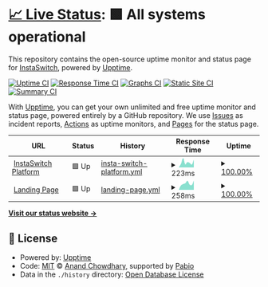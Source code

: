 # [📈 Live Status](https://status.instaswitch.co): <!--live status--> **🟩 All systems operational**

This repository contains the open-source uptime monitor and status page for [InstaSwitch](https://status.instaswitch.co), powered by [Upptime](https://github.com/upptime/upptime).

[![Uptime CI](https://github.com/InstaSwitch/Upptime/workflows/Uptime%20CI/badge.svg)](https://github.com/InstaSwitch/Upptime/actions?query=workflow%3A%22Uptime+CI%22)
[![Response Time CI](https://github.com/InstaSwitch/Upptime/workflows/Response%20Time%20CI/badge.svg)](https://github.com/InstaSwitch/Upptime/actions?query=workflow%3A%22Response+Time+CI%22)
[![Graphs CI](https://github.com/InstaSwitch/Upptime/workflows/Graphs%20CI/badge.svg)](https://github.com/InstaSwitch/Upptime/actions?query=workflow%3A%22Graphs+CI%22)
[![Static Site CI](https://github.com/InstaSwitch/Upptime/workflows/Static%20Site%20CI/badge.svg)](https://github.com/InstaSwitch/Upptime/actions?query=workflow%3A%22Static+Site+CI%22)
[![Summary CI](https://github.com/InstaSwitch/Upptime/workflows/Summary%20CI/badge.svg)](https://github.com/InstaSwitch/Upptime/actions?query=workflow%3A%22Summary+CI%22)

With [Upptime](https://upptime.js.org), you can get your own unlimited and free uptime monitor and status page, powered entirely by a GitHub repository. We use [Issues](https://github.com/InstaSwitch/Upptime/issues) as incident reports, [Actions](https://github.com/InstaSwitch/Upptime/actions) as uptime monitors, and [Pages](https://status.instaswitch.co) for the status page.

<!--start: status pages-->
<!-- This summary is generated by Upptime (https://github.com/upptime/upptime) -->
<!-- Do not edit this manually, your changes will be overwritten -->
<!-- prettier-ignore -->
| URL | Status | History | Response Time | Uptime |
| --- | ------ | ------- | ------------- | ------ |
| <img alt="" src="https://icons.duckduckgo.com/ip3/app.instaswitch.co.ico" height="13"> [InstaSwitch Platform](https://app.instaswitch.co/health_check) | 🟩 Up | [insta-switch-platform.yml](https://github.com/InstaSwitch/Upptime/commits/HEAD/history/insta-switch-platform.yml) | <details><summary><img alt="Response time graph" src="./graphs/insta-switch-platform/response-time-week.png" height="20"> 223ms</summary><br><a href="https://status.instaswitch.co/history/insta-switch-platform"><img alt="Response time 239" src="https://img.shields.io/endpoint?url=https%3A%2F%2Fraw.githubusercontent.com%2FInstaSwitch%2FUpptime%2FHEAD%2Fapi%2Finsta-switch-platform%2Fresponse-time.json"></a><br><a href="https://status.instaswitch.co/history/insta-switch-platform"><img alt="24-hour response time 144" src="https://img.shields.io/endpoint?url=https%3A%2F%2Fraw.githubusercontent.com%2FInstaSwitch%2FUpptime%2FHEAD%2Fapi%2Finsta-switch-platform%2Fresponse-time-day.json"></a><br><a href="https://status.instaswitch.co/history/insta-switch-platform"><img alt="7-day response time 223" src="https://img.shields.io/endpoint?url=https%3A%2F%2Fraw.githubusercontent.com%2FInstaSwitch%2FUpptime%2FHEAD%2Fapi%2Finsta-switch-platform%2Fresponse-time-week.json"></a><br><a href="https://status.instaswitch.co/history/insta-switch-platform"><img alt="30-day response time 267" src="https://img.shields.io/endpoint?url=https%3A%2F%2Fraw.githubusercontent.com%2FInstaSwitch%2FUpptime%2FHEAD%2Fapi%2Finsta-switch-platform%2Fresponse-time-month.json"></a><br><a href="https://status.instaswitch.co/history/insta-switch-platform"><img alt="1-year response time 239" src="https://img.shields.io/endpoint?url=https%3A%2F%2Fraw.githubusercontent.com%2FInstaSwitch%2FUpptime%2FHEAD%2Fapi%2Finsta-switch-platform%2Fresponse-time-year.json"></a></details> | <details><summary><a href="https://status.instaswitch.co/history/insta-switch-platform">100.00%</a></summary><a href="https://status.instaswitch.co/history/insta-switch-platform"><img alt="All-time uptime 99.92%" src="https://img.shields.io/endpoint?url=https%3A%2F%2Fraw.githubusercontent.com%2FInstaSwitch%2FUpptime%2FHEAD%2Fapi%2Finsta-switch-platform%2Fuptime.json"></a><br><a href="https://status.instaswitch.co/history/insta-switch-platform"><img alt="24-hour uptime 100.00%" src="https://img.shields.io/endpoint?url=https%3A%2F%2Fraw.githubusercontent.com%2FInstaSwitch%2FUpptime%2FHEAD%2Fapi%2Finsta-switch-platform%2Fuptime-day.json"></a><br><a href="https://status.instaswitch.co/history/insta-switch-platform"><img alt="7-day uptime 100.00%" src="https://img.shields.io/endpoint?url=https%3A%2F%2Fraw.githubusercontent.com%2FInstaSwitch%2FUpptime%2FHEAD%2Fapi%2Finsta-switch-platform%2Fuptime-week.json"></a><br><a href="https://status.instaswitch.co/history/insta-switch-platform"><img alt="30-day uptime 99.85%" src="https://img.shields.io/endpoint?url=https%3A%2F%2Fraw.githubusercontent.com%2FInstaSwitch%2FUpptime%2FHEAD%2Fapi%2Finsta-switch-platform%2Fuptime-month.json"></a><br><a href="https://status.instaswitch.co/history/insta-switch-platform"><img alt="1-year uptime 99.92%" src="https://img.shields.io/endpoint?url=https%3A%2F%2Fraw.githubusercontent.com%2FInstaSwitch%2FUpptime%2FHEAD%2Fapi%2Finsta-switch-platform%2Fuptime-year.json"></a></details>
| <img alt="" src="https://icons.duckduckgo.com/ip3/www.instaswitch.co.ico" height="13"> [Landing Page](https://www.instaswitch.co) | 🟩 Up | [landing-page.yml](https://github.com/InstaSwitch/Upptime/commits/HEAD/history/landing-page.yml) | <details><summary><img alt="Response time graph" src="./graphs/landing-page/response-time-week.png" height="20"> 258ms</summary><br><a href="https://status.instaswitch.co/history/landing-page"><img alt="Response time 294" src="https://img.shields.io/endpoint?url=https%3A%2F%2Fraw.githubusercontent.com%2FInstaSwitch%2FUpptime%2FHEAD%2Fapi%2Flanding-page%2Fresponse-time.json"></a><br><a href="https://status.instaswitch.co/history/landing-page"><img alt="24-hour response time 212" src="https://img.shields.io/endpoint?url=https%3A%2F%2Fraw.githubusercontent.com%2FInstaSwitch%2FUpptime%2FHEAD%2Fapi%2Flanding-page%2Fresponse-time-day.json"></a><br><a href="https://status.instaswitch.co/history/landing-page"><img alt="7-day response time 258" src="https://img.shields.io/endpoint?url=https%3A%2F%2Fraw.githubusercontent.com%2FInstaSwitch%2FUpptime%2FHEAD%2Fapi%2Flanding-page%2Fresponse-time-week.json"></a><br><a href="https://status.instaswitch.co/history/landing-page"><img alt="30-day response time 301" src="https://img.shields.io/endpoint?url=https%3A%2F%2Fraw.githubusercontent.com%2FInstaSwitch%2FUpptime%2FHEAD%2Fapi%2Flanding-page%2Fresponse-time-month.json"></a><br><a href="https://status.instaswitch.co/history/landing-page"><img alt="1-year response time 294" src="https://img.shields.io/endpoint?url=https%3A%2F%2Fraw.githubusercontent.com%2FInstaSwitch%2FUpptime%2FHEAD%2Fapi%2Flanding-page%2Fresponse-time-year.json"></a></details> | <details><summary><a href="https://status.instaswitch.co/history/landing-page">100.00%</a></summary><a href="https://status.instaswitch.co/history/landing-page"><img alt="All-time uptime 99.92%" src="https://img.shields.io/endpoint?url=https%3A%2F%2Fraw.githubusercontent.com%2FInstaSwitch%2FUpptime%2FHEAD%2Fapi%2Flanding-page%2Fuptime.json"></a><br><a href="https://status.instaswitch.co/history/landing-page"><img alt="24-hour uptime 100.00%" src="https://img.shields.io/endpoint?url=https%3A%2F%2Fraw.githubusercontent.com%2FInstaSwitch%2FUpptime%2FHEAD%2Fapi%2Flanding-page%2Fuptime-day.json"></a><br><a href="https://status.instaswitch.co/history/landing-page"><img alt="7-day uptime 100.00%" src="https://img.shields.io/endpoint?url=https%3A%2F%2Fraw.githubusercontent.com%2FInstaSwitch%2FUpptime%2FHEAD%2Fapi%2Flanding-page%2Fuptime-week.json"></a><br><a href="https://status.instaswitch.co/history/landing-page"><img alt="30-day uptime 99.85%" src="https://img.shields.io/endpoint?url=https%3A%2F%2Fraw.githubusercontent.com%2FInstaSwitch%2FUpptime%2FHEAD%2Fapi%2Flanding-page%2Fuptime-month.json"></a><br><a href="https://status.instaswitch.co/history/landing-page"><img alt="1-year uptime 99.92%" src="https://img.shields.io/endpoint?url=https%3A%2F%2Fraw.githubusercontent.com%2FInstaSwitch%2FUpptime%2FHEAD%2Fapi%2Flanding-page%2Fuptime-year.json"></a></details>

<!--end: status pages-->

[**Visit our status website →**](https://status.instaswitch.co)

## 📄 License

- Powered by: [Upptime](https://github.com/upptime/upptime)
- Code: [MIT](./LICENSE) © [Anand Chowdhary](https://anandchowdhary.com), supported by [Pabio](https://pabio.com)
- Data in the `./history` directory: [Open Database License](https://opendatacommons.org/licenses/odbl/1-0/)
